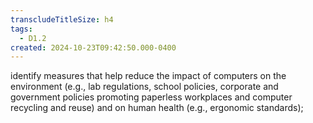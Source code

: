 ```yaml
---
transcludeTitleSize: h4
tags:
  - D1.2
created: 2024-10-23T09:42:50.000-0400
---
```

identify measures that help reduce the impact of computers on the environment (e.g., lab regulations, school policies, corporate and government policies promoting paperless workplaces and computer recycling and reuse) and on human health (e.g., ergonomic standards);